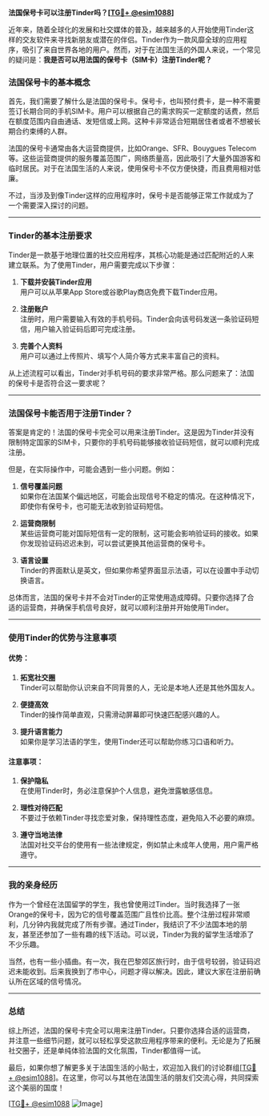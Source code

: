 **法国保号卡可以注册Tinder吗？[[TG💪+ @esim1088](https://t.me/s/esim1088)]**

近年来，随着全球化的发展和社交媒体的普及，越来越多的人开始使用Tinder这样的交友软件来寻找新朋友或潜在的伴侣。Tinder作为一款风靡全球的应用程序，吸引了来自世界各地的用户。然而，对于在法国生活的外国人来说，一个常见的疑问是：**我是否可以用法国的保号卡（SIM卡）注册Tinder呢？**

### 法国保号卡的基本概念

首先，我们需要了解什么是法国的保号卡。保号卡，也叫预付费卡，是一种不需要签订长期合同的手机SIM卡。用户可以根据自己的需求购买一定额度的话费，然后在额度范围内自由通话、发短信或上网。这种卡非常适合短期居住者或者不想被长期合约束缚的人群。

法国的保号卡通常由各大运营商提供，比如Orange、SFR、Bouygues Telecom等。这些运营商提供的服务覆盖范围广，网络质量高，因此吸引了大量外国游客和临时居民。对于在法国生活的人来说，使用保号卡不仅方便快捷，而且费用相对低廉。

不过，当涉及到像Tinder这样的应用程序时，保号卡是否能够正常工作就成为了一个需要深入探讨的问题。

---

### Tinder的基本注册要求

Tinder是一款基于地理位置的社交应用程序，其核心功能是通过匹配附近的人来建立联系。为了使用Tinder，用户需要完成以下步骤：

1. **下载并安装Tinder应用**  
   用户可以从苹果App Store或谷歌Play商店免费下载Tinder应用。

2. **注册账户**  
   注册时，用户需要输入有效的手机号码。Tinder会向该号码发送一条验证码短信，用户输入验证码后即可完成注册。

3. **完善个人资料**  
   用户可以通过上传照片、填写个人简介等方式来丰富自己的资料。

从上述流程可以看出，Tinder对手机号码的要求非常严格。那么问题来了：法国的保号卡是否符合这一要求呢？

---

### 法国保号卡能否用于注册Tinder？

答案是肯定的！法国的保号卡完全可以用来注册Tinder。这是因为Tinder并没有限制特定国家的SIM卡，只要你的手机号码能够接收验证码短信，就可以顺利完成注册。

但是，在实际操作中，可能会遇到一些小问题。例如：

1. **信号覆盖问题**  
   如果你在法国某个偏远地区，可能会出现信号不稳定的情况。在这种情况下，即使你有保号卡，也可能无法收到验证码短信。

2. **运营商限制**  
   某些运营商可能对国际短信有一定的限制，这可能会影响验证码的接收。如果你发现验证码迟迟未到，可以尝试更换其他运营商的保号卡。

3. **语言设置**  
   Tinder的界面默认是英文，但如果你希望界面显示法语，可以在设置中手动切换语言。

总体而言，法国的保号卡并不会对Tinder的正常使用造成障碍。只要你选择了合适的运营商，并确保手机信号良好，就可以顺利注册并开始使用Tinder。

---

### 使用Tinder的优势与注意事项

#### 优势：
1. **拓宽社交圈**  
   Tinder可以帮助你认识来自不同背景的人，无论是本地人还是其他外国友人。
   
2. **便捷高效**  
   Tinder的操作简单直观，只需滑动屏幕即可快速匹配感兴趣的人。

3. **提升语言能力**  
   如果你是学习法语的学生，使用Tinder还可以帮助你练习口语和听力。

#### 注意事项：
1. **保护隐私**  
   在使用Tinder时，务必注意保护个人信息，避免泄露敏感信息。

2. **理性对待匹配**  
   不要过于依赖Tinder寻找恋爱对象，保持理性态度，避免陷入不必要的麻烦。

3. **遵守当地法律**  
   法国对社交平台的使用有一些法律规定，例如禁止未成年人使用，用户需严格遵守。

---

### 我的亲身经历

作为一个曾经在法国留学的学生，我也曾使用过Tinder。当时我选择了一张Orange的保号卡，因为它的信号覆盖范围广且性价比高。整个注册过程非常顺利，几分钟内我就完成了所有步骤。通过Tinder，我结识了不少法国本地的朋友，甚至还参加了一些有趣的线下活动。可以说，Tinder为我的留学生活增添了不少乐趣。

当然，也有一些小插曲。有一次，我在巴黎郊区旅行时，由于信号较弱，验证码迟迟未能收到。后来我换到了市中心，问题才得以解决。因此，建议大家在注册前确认所在区域的信号情况。

---

### 总结

综上所述，法国的保号卡完全可以用来注册Tinder。只要你选择合适的运营商，并注意一些细节问题，就可以轻松享受这款应用程序带来的便利。无论是为了拓展社交圈子，还是单纯体验法国的文化氛围，Tinder都值得一试。

最后，如果你想了解更多关于法国生活的小贴士，欢迎加入我们的讨论群组[[TG💪+ @esim1088](https://t.me/s/esim1088)]。在这里，你可以与其他在法国生活的朋友们交流心得，共同探索这个美丽的国度！

[[TG💪+ @esim1088](https://t.me/s/esim1088) ![Image](https://i.postimg.cc/4NQfJmqS/Snipaste-2025-05-13-00-14-12.png)]